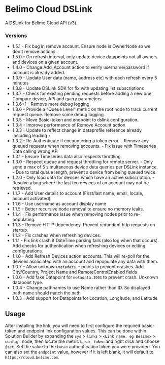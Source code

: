 # Belimo Cloud DSLink

A DSLink for Belimo Cloud API (v3).

### Versions

* 1.5.1 - Fix bug in remove account. Ensure node is OwnerNode so we don't remove actions.
* 1.5.0 - On refresh interval, only update device datapoints not all owners and devices on a given account.
* 1.4.0 - Change Add_Account action to verify username/password if account is already added.
* 1.3.9 - Update User data (name, address etc) with each refresh every 5 minutes
* 1.3.8 - Update DSLink SDK for fix with updating list subscriptions
* 1.3.7 - Check for existing pending requests before adding a new one. Compare device, API and 
          query parameters.
* 1.3.6+1 - Remove more debug logging
* 1.3.6 - Provide a "Queue Level" metric on the root node to track current request queue. Remove some
  debug logging.
* 1.3.5 - Move Basic-token and endpoint to dslink configuration.
* 1.3.4 - Improve performance of Remove Account action. 
* 1.3.3 - Update to reflect change in dataprofile reference already including leading `/`
* 1.3.2 - Re-Authenticate if encountering a token error.
        - Remove any queued requests when removing accounts.
        - Fix issue with Timeseries Data calling wrong API
* 1.3.1 - Ensure Timeseries data also respects throttling.
* 1.3.0 - Respect queue and request throttling for remote server.
        - Only send a max of 5 simultaneous device data queries per DSLink instance.
        - Due to total queue length, prevent a device from being queued twice.
* 1.2.0 - Only load data for devices which have an active subscription.
        - Resolve a bug where the last ten devices of an account may not be retrieved.
* 1.1.7 - Add User details to account (First/last name, email, locale, account activated)
* 1.1.6 - Use username as account display name
* 1.1.5 - Better recursive node removal to ensure no memory leaks.
* 1.1.4 - Fix performance issue when removing nodes prior to re-populating.
* 1.1.3 - Remove HTTP dependency. Prevent redundant http requests on startup. 
* 1.1.2 - Fix crashes when refreshing devices.
* 1.1.1 - Fix link crash if DateTime parsing fails (also log when that occurs). Add checks for authentication when
  refreshing devices or editing configurations.
* 1.1.0 - Add Refresh Devices action accounts. This will re-poll for the devices associated with an account and
  repopulate any data with them.
* 1.0.7 - Allow unknown `metadata.*` points to prevent crashes. Add City/Country, Project Name and RemoteControlEnabled
  fields
* 1.0.6 - Add fake Datapoint for `metadata.1001` to prevent crash. Unknown
  datapoint type.
* 1.0.4 - Change pathnames to use Name rather than ID. So displayed path name
  should match the path
* 1.0.3 - Add support for Datapoints for Location, Longitude, and Latitude

## Usage

After installing the link, you will need to first configure the required basic-token and endpoint link configuration
values. This can be done within Solution Builder by expanding the `sys` > `links` > `<Link name, eg Belimo>` > `configs`
node, then locate the metric `basic-token` and right click and choose `@set`. Set the value to the basic authentication
token you were provided. You can also set the `endpoint` value, however if it is left blank, it will default
to `https://cloud.belimo.com`.